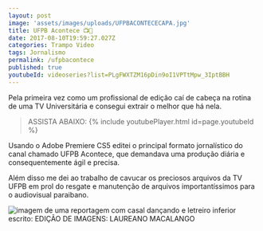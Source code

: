 ```yaml
---
layout: post
image: 'assets/images/uploads/UFPBACONTECECAPA.jpg'
title: UFPB Acontece 📺📰
date: 2017-08-10T19:59:27.027Z
categories: Trampo Video
tags: Jornalismo
permalink: /ufpbacontece
published: true
youtubeId: videoseries?list=PLgFWXTZM16pDin9oI1VPTtMpw_3IptBBH
---
```


Pela primeira vez como um profissional de edição caí de cabeça na rotina de uma TV Universitária e consegui extrair o melhor que há nela.

> ASSISTA ABAIXO:
{% include youtubePlayer.html id=page.youtubeId %}

Usando o Adobe Premiere CS5 editei o principal formato jornalístico do canal chamado UFPB Acontece, que demandava uma produção diária e consequentemente ágil e precisa.

Além disso me dei ao trabalho de cavucar os preciosos arquivos da TV UFPB em prol do resgate e manutenção de arquivos importantíssimos para o audiovisual paraibano. 

![imagem de uma reportagem com casal dançando e letreiro inferior escrito: EDIÇÃO DE IMAGENS: LAUREANO MACALANGO](assets/images/uploads/UFPBACONTECE02.jpg)